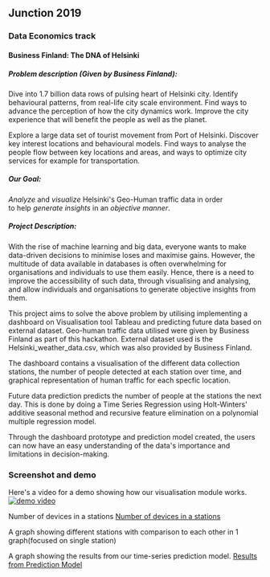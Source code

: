 ## Junction 2019

### Data Economics track
#### Business Finland: The DNA of Helsinki

##### Problem description (Given by Business Finland):

Dive into 1.7 billion data rows of pulsing heart of Helsinki city. Identify behavioural patterns, from real-life city scale environment. Find ways to advance the perception of how the city dynamics work. Improve the city experience that will benefit the people as well as the planet.

Explore a large data set of tourist movement from Port of Helsinki. Discover key interest locations and behavioural models. Find ways to analyse the people flow between key locations and areas, and ways to optimize city services for example for transportation.

##### Our Goal:

<i>Analyze</i> and <i>visualize</i> Helsinki's Geo-Human traffic data in order to help <i>generate insights</i> in an <i>objective manner</i>.

##### Project Description:

With the rise of machine learning and big data, everyone wants to make data-driven decisions to minimise loses and maximise gains. However, the multitude of data available in databases is often overwhelming for organisations and individuals to use them easily. Hence, there is a need to improve the accessibility of such data, through visualising and analysing, and allow individuals and organisations to generate objective insights from them.

This project aims to solve the above problem by utilising implementing a dashboard on Visualisation tool Tableau and predicting future data based on external dataset. Geo-human traffic data utilised were given by Business Finland as part of this hackathon. External dataset used is the Helsinki_weather_data.csv, which was also provided by Business Finland. 

The dashboard contains a visualisation of the different data collection stations, the number of people detected at each station over time, and graphical representation of human traffic for each specfic location. 

Future data prediction predicts the number of people at the stations the next day. This is done by doing a Time Series Regression using Holt-Winters' additive seasonal method and recursive feature elimination on a polynomial multiple regression model.

Through the dashboard prototype and prediction model created, the users can now have an easy understanding of the data's importance and limitations in decision-making.





### Screenshot and demo
Here's a video for a demo showing how our visualisation module works.
[![demo video](http://img.youtube.com/vi/10Ag5J4i3dc/0.jpg)](http://www.youtube.com/watch?v=10Ag5J4i3dc)<br>

Number of devices in a stations
[Number of devices in a stations](devicesnumbers.JPG)


A graph showing different stations with comparison to each other in 1 graph(focused on single station)<br>
[](stationsgraph.jpeg)

A graph showing the results from our time-series prediction model.
[Results from Prediction Model](predictionResult.PNG)
